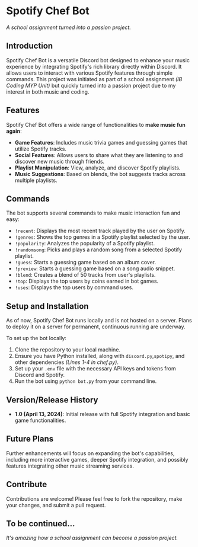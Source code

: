# Spotify Chef Bot

*A school assignment turned into a passion project.*

## Introduction

Spotify Chef Bot is a versatile Discord bot designed to enhance your music experience by integrating Spotify's rich library directly within Discord. It allows users to interact with various Spotify features through simple commands. This project was initiated as part of a school assignment *(IB Coding MYP Unit)* but quickly turned into a passion project due to my interest in both music and coding.

## Features

Spotify Chef Bot offers a wide range of functionalities to **make music fun again**:

- **Game Features**: Includes music trivia games and guessing games that utilize Spotify tracks.
- **Social Features**: Allows users to share what they are listening to and discover new music through friends.
- **Playlist Manipulation**: View, analyze, and discover Spotify playlists.
- **Music Suggestions**: Based on blends, the bot suggests tracks across multiple playlists.

## Commands

The bot supports several commands to make music interaction fun and easy:

- `!recent`: Displays the most recent track played by the user on Spotify.
- `!genres`: Shows the top genres in a Spotify playlist selected by the user.
- `!popularity`: Analyzes the popularity of a Spotify playlist.
- `!randomsong`: Picks and plays a random song from a selected Spotify playlist.
- `!guess`: Starts a guessing game based on an album cover.
- `!preview`: Starts a guessing game based on a song audio snippet.
- `!blend`: Creates a blend of 50 tracks from user's playlists.
- `!top`: Displays the top users by coins earned in bot games.
- `!uses`: Displays the top users by command uses.

## Setup and Installation

As of now, Spotify Chef Bot runs locally and is not hosted on a server. Plans to deploy it on a server for permanent, continuous running are underway.

To set up the bot locally:

1. Clone the repository to your local machine.
2. Ensure you have Python installed, along with `discord.py`,`spotipy`, and other dependencies *(Lines 1-4 in chef.py)*.
3. Set up your `.env` file with the necessary API keys and tokens from Discord and Spotify.
4. Run the bot using `python bot.py` from your command line.

## Version/Release History

- **1.0 (April 13, 2024)**: Initial release with full Spotify integration and basic game functionalities.

## Future Plans

Further enhancements will focus on expanding the bot's capabilities, including more interactive games, deeper Spotify integration, and possibly features integrating other music streaming services.

## Contribute

Contributions are welcome! Please feel free to fork the repository, make your changes, and submit a pull request.

## To be continued...

*It's amazing how a school assignment can become a passion project.*


